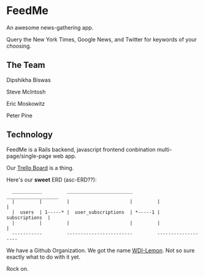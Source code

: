 # FeedMe

An awesome news-gathering app.

Query the New York Times, Google News, and Twitter for keywords of your choosing.

## The Team
Dipshikha Biswas

Steve McIntosh

Eric Moskowitz

Peter Pine

## Technology
FeedMe is a Rails backend, javascript frontend conbination multi-page/single-page web app.

Our [Trello Board](https://trello.com/b/j4pr5rNy/feedme) is a thing.

Here's our **sweet** ERD (asc-ERD??):

```
  ___________         ________________________         ___________________
  |         |         |                      |         |                 |
  |  users  | 1-----* |  user_subscriptions  | *-----1 |  subscriptions  |
  |         |         |                      |         |                 |
  -----------         ------------------------         -------------------
```
  We have a Github Organization.  We got the name [WDI-Lemon](https://github.com/WDI-lemon).  Not so sure exactly what to do with it yet.

  Rock on.
